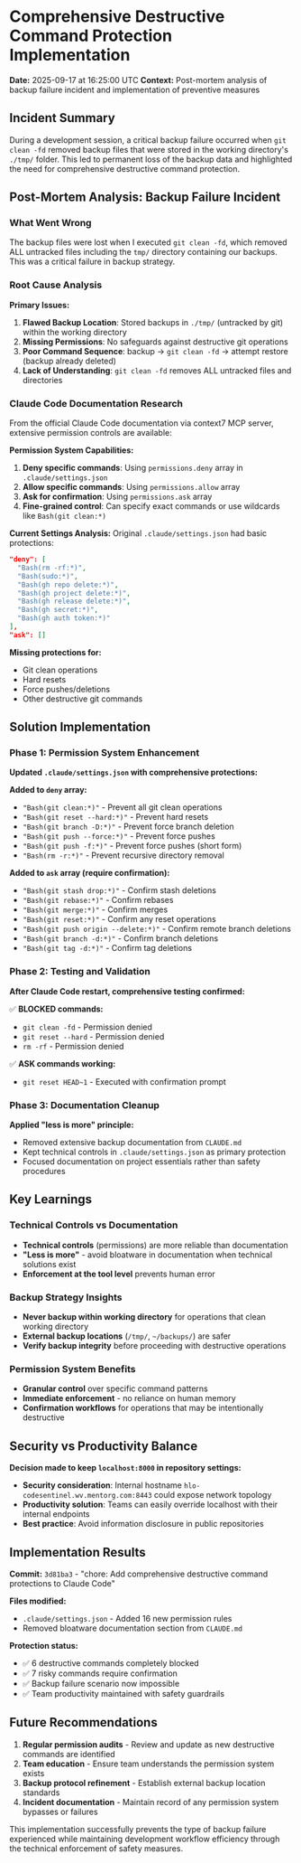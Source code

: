 # Comprehensive Destructive Command Protection Implementation

**Date:** 2025-09-17 at 16:25:00 UTC
**Context:** Post-mortem analysis of backup failure incident and implementation of preventive measures

## Incident Summary
During a development session, a critical backup failure occurred when `git clean -fd` removed backup files that were stored in the working directory's `./tmp/` folder. This led to permanent loss of the backup data and highlighted the need for comprehensive destructive command protection.

## Post-Mortem Analysis: Backup Failure Incident

### What Went Wrong
The backup files were lost when I executed `git clean -fd`, which removed ALL untracked files including the `tmp/` directory containing our backups. This was a critical failure in backup strategy.

### Root Cause Analysis

**Primary Issues:**
1. **Flawed Backup Location**: Stored backups in `./tmp/` (untracked by git) within the working directory
2. **Missing Permissions**: No safeguards against destructive git operations
3. **Poor Command Sequence**: backup → `git clean -fd` → attempt restore (backup already deleted)
4. **Lack of Understanding**: `git clean -fd` removes ALL untracked files and directories

### Claude Code Documentation Research

From the official Claude Code documentation via context7 MCP server, extensive permission controls are available:

**Permission System Capabilities:**
1. **Deny specific commands**: Using `permissions.deny` array in `.claude/settings.json`
2. **Allow specific commands**: Using `permissions.allow` array
3. **Ask for confirmation**: Using `permissions.ask` array
4. **Fine-grained control**: Can specify exact commands or use wildcards like `Bash(git clean:*)`

**Current Settings Analysis:**
Original `.claude/settings.json` had basic protections:
```json
"deny": [
  "Bash(rm -rf:*)",
  "Bash(sudo:*)",
  "Bash(gh repo delete:*)",
  "Bash(gh project delete:*)",
  "Bash(gh release delete:*)",
  "Bash(gh secret:*)",
  "Bash(gh auth token:*)"
],
"ask": []
```

**Missing protections for:**
- Git clean operations
- Hard resets
- Force pushes/deletions
- Other destructive git commands

## Solution Implementation

### Phase 1: Permission System Enhancement

**Updated `.claude/settings.json` with comprehensive protections:**

**Added to `deny` array:**
- `"Bash(git clean:*)"` - Prevent all git clean operations
- `"Bash(git reset --hard:*)"` - Prevent hard resets
- `"Bash(git branch -D:*)"` - Prevent force branch deletion
- `"Bash(git push --force:*)"` - Prevent force pushes
- `"Bash(git push -f:*)"` - Prevent force pushes (short form)
- `"Bash(rm -r:*)"` - Prevent recursive directory removal

**Added to `ask` array (require confirmation):**
- `"Bash(git stash drop:*)"` - Confirm stash deletions
- `"Bash(git rebase:*)"` - Confirm rebases
- `"Bash(git merge:*)"` - Confirm merges
- `"Bash(git reset:*)"` - Confirm any reset operations
- `"Bash(git push origin --delete:*)"` - Confirm remote branch deletions
- `"Bash(git branch -d:*)"` - Confirm branch deletions
- `"Bash(git tag -d:*)"` - Confirm tag deletions

### Phase 2: Testing and Validation

**After Claude Code restart, comprehensive testing confirmed:**

✅ **BLOCKED commands:**
- `git clean -fd` - Permission denied
- `git reset --hard` - Permission denied
- `rm -rf` - Permission denied

✅ **ASK commands working:**
- `git reset HEAD~1` - Executed with confirmation prompt

### Phase 3: Documentation Cleanup

**Applied "less is more" principle:**
- Removed extensive backup documentation from `CLAUDE.md`
- Kept technical controls in `.claude/settings.json` as primary protection
- Focused documentation on project essentials rather than safety procedures

## Key Learnings

### Technical Controls vs Documentation
- **Technical controls** (permissions) are more reliable than documentation
- **"Less is more"** - avoid bloatware in documentation when technical solutions exist
- **Enforcement at the tool level** prevents human error

### Backup Strategy Insights
- **Never backup within working directory** for operations that clean working directory
- **External backup locations** (`/tmp/`, `~/backups/`) are safer
- **Verify backup integrity** before proceeding with destructive operations

### Permission System Benefits
- **Granular control** over specific command patterns
- **Immediate enforcement** - no reliance on human memory
- **Confirmation workflows** for operations that may be intentionally destructive

## Security vs Productivity Balance

**Decision made to keep `localhost:8000` in repository settings:**
- **Security consideration**: Internal hostname `hlo-codesentinel.wv.mentorg.com:8443` could expose network topology
- **Productivity solution**: Teams can easily override localhost with their internal endpoints
- **Best practice**: Avoid information disclosure in public repositories

## Implementation Results

**Commit:** `3d81ba3` - "chore: Add comprehensive destructive command protections to Claude Code"

**Files modified:**
- `.claude/settings.json` - Added 16 new permission rules
- Removed bloatware documentation section from `CLAUDE.md`

**Protection status:**
- ✅ 6 destructive commands completely blocked
- ✅ 7 risky commands require confirmation
- ✅ Backup failure scenario now impossible
- ✅ Team productivity maintained with safety guardrails

## Future Recommendations

1. **Regular permission audits** - Review and update as new destructive commands are identified
2. **Team education** - Ensure team understands the permission system exists
3. **Backup protocol refinement** - Establish external backup location standards
4. **Incident documentation** - Maintain record of any permission system bypasses or failures

This implementation successfully prevents the type of backup failure experienced while maintaining development workflow efficiency through the technical enforcement of safety measures.